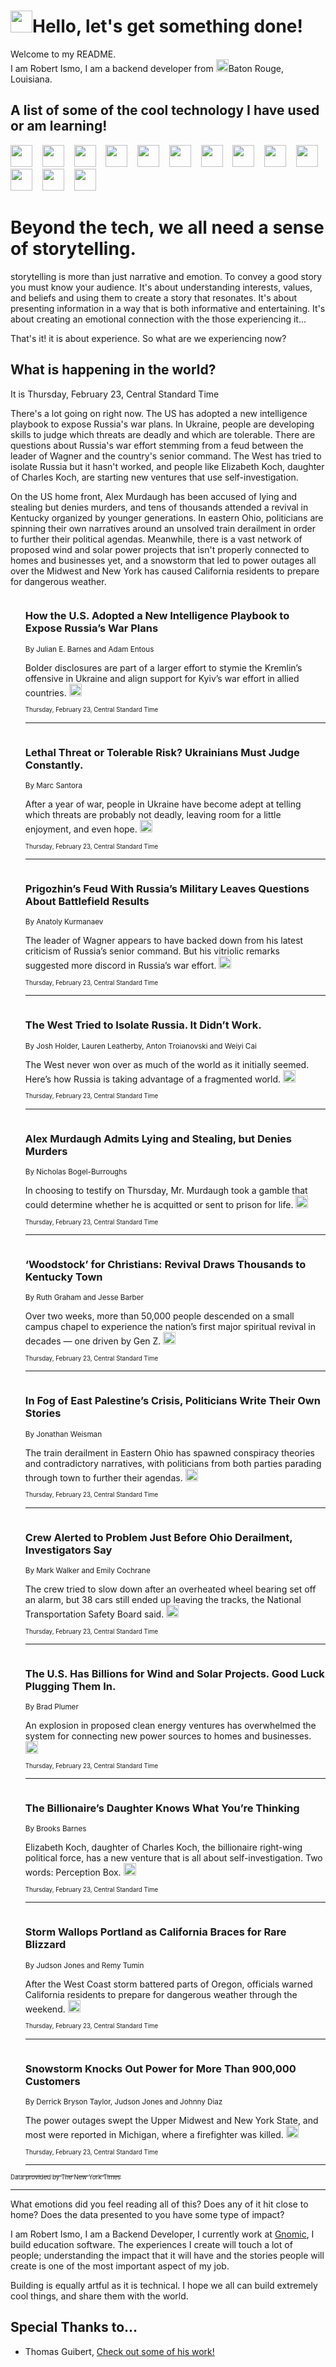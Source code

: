 <h1><img src="https://emojis.slackmojis.com/emojis/images/1643514375/3493/hot-coffee.gif?1643514375" width="35"/>Hello, let's get something done!</h1>

<p>Welcome to my README.<br/>
I am Robert Ismo, I am a backend developer from <img src="https://emojis.slackmojis.com/emojis/images/1638395689/50435/moulin_rouge.png?1638395689" width="20"/>Baton Rouge, Louisiana.</p>
<h2>A list of some of the cool technology I have used or am learning!</h2>
<p>
<img src="https://emojis.slackmojis.com/emojis/images/1643516091/21142/meow_bongotap.gif?1643516091" width="35" alt="">
<img src="https://img.shields.io/badge/Favorite%20Frontend%20Framework-SvelteKit-f83903" alt="">
<img src="https://img.shields.io/badge/Second%20Favorite-Vue-40b581" alt="">
<img src="https://img.shields.io/badge/Most%20Used%20Runtime-Nodejs-78b061" alt="">
<img src="https://emojis.slackmojis.com/emojis/images/1643517416/34482/fire.gif?1643517416" width="35" alt="">
<img src="https://img.shields.io/badge/Javascript%20But%20Better-Typescript-0078ca" alt="">
<img src="https://img.shields.io/badge/Favorite%20Language-Elixir-3e244d" alt="">
<img src="https://img.shields.io/badge/Containerize%20Everything-Docker-6ac9ef" alt="">
<img src="https://emojis.slackmojis.com/emojis/images/1643514596/5999/meow_party.gif?1643514596" width="35" alt="">
<img src="https://img.shields.io/badge/API%20Love%20Language-Graphql-de32a5" alt="">
<img src="https://img.shields.io/badge/Our%20Favorite%20Version%20Controller-Git-e94f33" alt="">
<img src="https://img.shields.io/badge/Favorite%20Database-Redis-d42d1d" alt="">
<img src="https://emojis.slackmojis.com/emojis/images/1643514559/5584/deployparrot.gif?1643514559" width="35" alt="">
<img src="https://img.shields.io/badge/Container%20Interstate-RabbitMQ-f66200" alt="">
<img src="https://img.shields.io/badge/Gotta%20Learn-Kubernetes-316adf" alt="">
<img src="https://img.shields.io/badge/Really%20Mature%20Now-WASM-654fef" alt="">
<img src="https://emojis.slackmojis.com/emojis/images/1666642497/61942/dance_vibe.gif?1666642497" width="35" alt="">
<img src="https://img.shields.io/badge/For%20My%20M1-ARM64-657d96" alt="">
<img src="https://img.shields.io/badge/Loving%20This%20So%20Much-TailwindCSS-17bcb5" alt="">
<img src="https://img.shields.io/badge/Cool%20Build%20Tool-Vite-f9cb24" alt="">
<img src="https://emojis.slackmojis.com/emojis/images/1669231376/62819/working-on-it.gif?1669231376" width="35" alt="">
<img src="https://img.shields.io/badge/Fun%20and%20Easy%20Database-MongoDB-5f8c49" alt="">
<img src="https://img.shields.io/badge/JS%20Life%20Support-NPM-c73737" alt="">
<img src="https://img.shields.io/badge/I%20Liked%20It-DynamoDB-0073b9" alt="">
<img src="https://emojis.slackmojis.com/emojis/images/1643514045/46/question.gif?1643514045" width="35" alt="">
<img src="https://img.shields.io/badge/cool-React-60d6f9" alt="">
<img src="https://img.shields.io/badge/Future%20Big%20Project-Lambda-f37e00" alt="">
<img src="https://img.shields.io/badge/NPM%20But%20Better-PNPM-f1aa07" alt="">
<img src="https://emojis.slackmojis.com/emojis/images/1643514943/9662/fbwow.gif?1643514943" width="35" alt="">
<img src="https://img.shields.io/badge/First%20Language-C-662079" alt="">
<img src="https://img.shields.io/badge/Where%20I%20Deploy%20Frontend-Vercel-000000" alt="">
<img src="https://img.shields.io/badge/Who%20Does%20not%20Want%20an%20App-Swift-f9492a" alt="">
<img src="https://emojis.slackmojis.com/emojis/images/1643514058/151/javascript.png?1643514058" width="35" alt="">
<img src="https://img.shields.io/badge/cool-Python-fbd542" alt="">
<img src="https://img.shields.io/badge/Favorite%20Something-Stripe-656cdc" alt="">
<img src="https://img.shields.io/badge/Of%20Course-HTML5-ed6327" alt="">
<img src="https://emojis.slackmojis.com/emojis/images/1660415405/60731/bomb.gif?1660415405" width="35" alt="">
<img src="https://img.shields.io/badge/hate-CSS-2964ec" alt="">
<img src="https://img.shields.io/badge/Learning-CircleCI-141215" alt="">
<img src="https://img.shields.io/badge/Learning-Rust-fbbb3b" alt="">
<img src="https://emojis.slackmojis.com/emojis/images/1660415397/60712/writing-hand.gif?1660415397" width="35" alt="">
<img src="https://img.shields.io/badge/Dev%20Browser%20of%20Choice-Firefox-cc4e26" alt="">
<img src="https://img.shields.io/badge/Recoverying%20From%20Windows-UNIX-1781e3" alt="">
<img src="https://img.shields.io/badge/LOVE-LogSeq-90c1c2" alt="">
<img src="https://emojis.slackmojis.com/emojis/images/1643514066/223/kirby.gif?1643514066" width="35" alt="">
<img src="https://img.shields.io/badge/Daily%20Driver-MacOS-e6e6e8" alt="">
<img src="https://img.shields.io/badge/Git%20Server-Github-000000" alt="">
<img src="https://img.shields.io/badge/enjoyable-EC2-f17428" alt="">
<img src="https://emojis.slackmojis.com/emojis/images/1643514239/2069/excited.gif?1643514239" width="35" alt="">
</p>
<h1>Beyond the tech, we all need a sense of storytelling.</h1>
<p>storytelling is more than just narrative and emotion. To convey a good story you must know your audience. It's about understanding interests, values, and beliefs and using them to create a story that resonates. It's about presenting information in a way that is both informative and entertaining. It's about creating an emotional connection with the those experiencing it...</p>
<p>That's it! it is about experience. So what are we experiencing now?</p>
<h2>What is happening in the world?</h2>
<p>It is Thursday, February 23, Central Standard Time</p>
<p>
There&#39;s a lot going on right now. The US has adopted a new intelligence playbook to expose Russia&#39;s war plans. In Ukraine, people are developing skills to judge which threats are deadly and which are tolerable. There are questions about Russia&#39;s war effort stemming from a feud between the leader of Wagner and the country&#39;s senior command. The West has tried to isolate Russia but it hasn&#39;t worked, and people like Elizabeth Koch, daughter of Charles Koch, are starting new ventures that use self-investigation.

On the US home front, Alex Murdaugh has been accused of lying and stealing but denies murders, and tens of thousands attended a revival in Kentucky organized by younger generations. In eastern Ohio, politicians are spinning their own narratives around an unsolved train derailment in order to further their political agendas. Meanwhile, there is a vast network of proposed wind and solar power projects that isn&#39;t properly connected to homes and businesses yet, and a snowstorm that led to power outages all over the Midwest and New York has caused California residents to prepare for dangerous weather.</p>
<ol>
<img src="https://img.shields.io/badge/-us-blue" alt="">
<h3>How the U.S. Adopted a New Intelligence Playbook to Expose Russia’s War Plans</h3>
<sub>By Julian E. Barnes and Adam Entous</sub>
<p>Bolder disclosures are part of a larger effort to stymie the Kremlin’s offensive in Ukraine and align support for Kyiv’s war effort in allied countries.  <a href="https://nyti.ms/41oIlpK"><img src="https://developer.nytimes.com/files/poweredby_nytimes_30b.png?v=1583354208352" height="20"></a></p>
<sub><sub>Thursday, February 23, Central Standard Time</sub></sub>
<hr/>
<img src="https://img.shields.io/badge/-world-blue" alt="">
<h3>Lethal Threat or Tolerable Risk? Ukrainians Must Judge Constantly.</h3>
<sub>By Marc Santora</sub>
<p>After a year of war, people in Ukraine have become adept at telling which threats are probably not deadly, leaving room for a little enjoyment, and even hope.  <a href="https://nyti.ms/41kTGHl"><img src="https://developer.nytimes.com/files/poweredby_nytimes_30b.png?v=1583354208352" height="20"></a></p>
<sub><sub>Thursday, February 23, Central Standard Time</sub></sub>
<hr/>
<img src="https://img.shields.io/badge/-world-blue" alt="">
<h3>Prigozhin’s Feud With Russia’s Military Leaves Questions About Battlefield Results</h3>
<sub>By Anatoly Kurmanaev</sub>
<p>The leader of Wagner appears to have backed down from his latest criticism of Russia’s senior command. But his vitriolic remarks suggested more discord in Russia’s war effort.  <a href="https://nyti.ms/3xOr7nX"><img src="https://developer.nytimes.com/files/poweredby_nytimes_30b.png?v=1583354208352" height="20"></a></p>
<sub><sub>Thursday, February 23, Central Standard Time</sub></sub>
<hr/>
<img src="https://img.shields.io/badge/-world-blue" alt="">
<h3>The West Tried to Isolate Russia. It Didn’t Work.</h3>
<sub>By Josh Holder, Lauren Leatherby, Anton Troianovski and Weiyi Cai</sub>
<p>The West never won over as much of the world as it initially seemed. Here’s how Russia is taking advantage of a fragmented world.  <a href="https://nyti.ms/41ni9vG"><img src="https://developer.nytimes.com/files/poweredby_nytimes_30b.png?v=1583354208352" height="20"></a></p>
<sub><sub>Thursday, February 23, Central Standard Time</sub></sub>
<hr/>
<img src="https://img.shields.io/badge/-us-blue" alt="">
<h3>Alex Murdaugh Admits Lying and Stealing, but Denies Murders</h3>
<sub>By Nicholas Bogel-Burroughs</sub>
<p>In choosing to testify on Thursday, Mr. Murdaugh took a gamble that could determine whether he is acquitted or sent to prison for life.  <a href="https://nyti.ms/3IpPw8q"><img src="https://developer.nytimes.com/files/poweredby_nytimes_30b.png?v=1583354208352" height="20"></a></p>
<sub><sub>Thursday, February 23, Central Standard Time</sub></sub>
<hr/>
<img src="https://img.shields.io/badge/-us-blue" alt="">
<h3>‘Woodstock’ for Christians: Revival Draws Thousands to Kentucky Town</h3>
<sub>By Ruth Graham and Jesse Barber</sub>
<p>Over two weeks, more than 50,000 people descended on a small campus chapel to experience the nation’s first major spiritual revival in decades — one driven by Gen Z.  <a href="https://nyti.ms/3EzcrNq"><img src="https://developer.nytimes.com/files/poweredby_nytimes_30b.png?v=1583354208352" height="20"></a></p>
<sub><sub>Thursday, February 23, Central Standard Time</sub></sub>
<hr/>
<img src="https://img.shields.io/badge/-us-blue" alt="">
<h3>In Fog of East Palestine’s Crisis, Politicians Write Their Own Stories</h3>
<sub>By Jonathan Weisman</sub>
<p>The train derailment in Eastern Ohio has spawned conspiracy theories and contradictory narratives, with politicians from both parties parading through town to further their agendas.  <a href="https://nyti.ms/3xQh5CO"><img src="https://developer.nytimes.com/files/poweredby_nytimes_30b.png?v=1583354208352" height="20"></a></p>
<sub><sub>Thursday, February 23, Central Standard Time</sub></sub>
<hr/>
<img src="https://img.shields.io/badge/-us-blue" alt="">
<h3>Crew Alerted to Problem Just Before Ohio Derailment, Investigators Say</h3>
<sub>By Mark Walker and Emily Cochrane</sub>
<p>The crew tried to slow down after an overheated wheel bearing set off an alarm, but 38 cars still ended up leaving the tracks, the National Transportation Safety Board said.  <a href="https://nyti.ms/3IoVEOk"><img src="https://developer.nytimes.com/files/poweredby_nytimes_30b.png?v=1583354208352" height="20"></a></p>
<sub><sub>Thursday, February 23, Central Standard Time</sub></sub>
<hr/>
<img src="https://img.shields.io/badge/-climate-blue" alt="">
<h3>The U.S. Has Billions for Wind and Solar Projects. Good Luck Plugging Them In.</h3>
<sub>By Brad Plumer</sub>
<p>An explosion in proposed clean energy ventures has overwhelmed the system for connecting new power sources to homes and businesses.  <a href="https://nyti.ms/3ZbR90N"><img src="https://developer.nytimes.com/files/poweredby_nytimes_30b.png?v=1583354208352" height="20"></a></p>
<sub><sub>Thursday, February 23, Central Standard Time</sub></sub>
<hr/>
<img src="https://img.shields.io/badge/-business-blue" alt="">
<h3>The Billionaire’s Daughter Knows What You’re Thinking</h3>
<sub>By Brooks Barnes</sub>
<p>Elizabeth Koch, daughter of Charles Koch, the billionaire right-wing political force, has a new venture that is all about self-investigation. Two words: Perception Box.  <a href="https://nyti.ms/3YUVTHR"><img src="https://developer.nytimes.com/files/poweredby_nytimes_30b.png?v=1583354208352" height="20"></a></p>
<sub><sub>Thursday, February 23, Central Standard Time</sub></sub>
<hr/>
<img src="https://img.shields.io/badge/-us-blue" alt="">
<h3>Storm Wallops Portland as California Braces for Rare Blizzard</h3>
<sub>By Judson Jones and Remy Tumin</sub>
<p>After the West Coast storm battered parts of Oregon, officials warned California residents to prepare for dangerous weather through the weekend.  <a href="https://nyti.ms/3KBg8WD"><img src="https://developer.nytimes.com/files/poweredby_nytimes_30b.png?v=1583354208352" height="20"></a></p>
<sub><sub>Thursday, February 23, Central Standard Time</sub></sub>
<hr/>
<img src="https://img.shields.io/badge/-us-blue" alt="">
<h3>Snowstorm Knocks Out Power for More Than 900,000 Customers</h3>
<sub>By Derrick Bryson Taylor, Judson Jones and Johnny Diaz</sub>
<p>The power outages swept the Upper Midwest and New York State, and most were reported in Michigan, where a firefighter was killed.  <a href="https://nyti.ms/3ZdoGqF"><img src="https://developer.nytimes.com/files/poweredby_nytimes_30b.png?v=1583354208352" height="20"></a></p>
<sub><sub>Thursday, February 23, Central Standard Time</sub></sub>
<hr/>
</ol>
<a href="https://developer.nytimes.com"><sub><sub>Data provided by The New York Times</sub></sub></a>
<hr/>
<p>What emotions did you feel reading all of this? Does any of it hit close to home? Does the data presented to you have some type of impact?</p>
<p>I am Robert Ismo, I am a Backend Developer, I currently work at <a href="https://gnomic.education/">Gnomic</a>, I build education software. The experiences I create will touch a lot of people; understanding the impact that it will have and the stories people will create is one of the most important aspect of my job.</p>
<p>Building is equally artful as it is technical. I hope we all can build extremely cool things, and share them with the world.</p>
<h2>Special Thanks to...</h2>
<ul>
<li>Thomas Guibert, <a href="https://github.com/thmsgbrt/thmsgbrt">Check out some of his work!</a></li>
</ul>